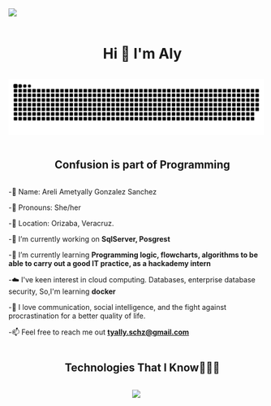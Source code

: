 <!--horizontal divider(gradiant)-->
<img src="https://user-images.githubusercontent.com/73097560/115834477-dbab4500-a447-11eb-908a-139a6edaec5c.gif">

<!--h1 without bottom border-->
<div id="user-content-toc">
  <ul align="center">
    <summary><h1 style="display: inline-block">Hi 👋 I'm  Aly</h1></summary>
  </ul>
</div>


<!--- snake -->
<div align="center">
  <img  src="https://github.com/1999AZZAR/1999AZZAR/blob/readme/resources/img/grid-snake.svg"
       alt="snake" /></a>
</div>


<!--h2 without bottom border-->
<div id="user-content-toc">
  <ul align="center">
    <summary><h2 style="display: inline-block">Confusion is part of Programming</h2></summary>
  </ul>
</div>


<!--Intro start-->
-👤 Name: Areli Ametyally Gonzalez Sanchez

-🙂 Pronouns: She/her

-📍 Location: Orizaba, Veracruz.

-🔭 I’m currently working on **SqlServer, Posgrest**

-🌱 I’m currently learning **Programming logic, flowcharts, algorithms to be able to carry out a good IT practice, as a hackademy intern**

-☁️ I've keen interest in cloud computing. Databases, enterprise database security, So,I'm learning **docker**

-📝 I love communication, social intelligence, and the fight against procrastination for a better quality of life.

-📫 Feel free to reach me out **tyally.schz@gmail.com**

<!--Intro end-->






<!--h1 without bottom border-->
<div id="user-content-toc">
  <ul align="center">
    <summary><h2 style="display: inline-block">Technologies That I Know👨🏻‍💻</h2></summary>
  </ul>
</div>
<!--tech stack icons-->
<p align="center">
  <a href="https://skillicons.dev">
    <img src="https://skillicons.dev/icons?i=git,aws,cpp,css,discord,docker,postgres,github,html,java,js,linux,mysql,kubernetes&perline=14" />
  </a>
</p>






  

</div>














